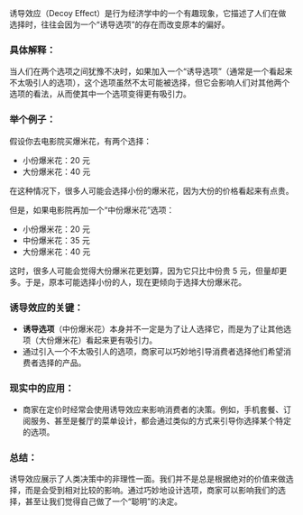 诱导效应（Decoy Effect）是行为经济学中的一个有趣现象，它描述了人们在做选择时，往往会因为一个“诱导选项”的存在而改变原本的偏好。

### 具体解释：

当人们在两个选项之间犹豫不决时，如果加入一个“诱导选项”（通常是一个看起来不太吸引人的选项），这个选项虽然不太可能被选择，但它会影响人们对其他两个选项的看法，从而使其中一个选项变得更有吸引力。

### 举个例子：

假设你去电影院买爆米花，有两个选择：

- 小份爆米花：20 元
- 大份爆米花：40 元

在这种情况下，很多人可能会选择小份的爆米花，因为大份的价格看起来有点贵。

但是，如果电影院再加一个“中份爆米花”选项：

- 小份爆米花：20 元
- 中份爆米花：35 元
- 大份爆米花：40 元

这时，很多人可能会觉得大份爆米花更划算，因为它只比中份贵 5 元，但量却更多。于是，原本可能选择小份的人，现在更倾向于选择大份爆米花。

### 诱导效应的关键：

- **诱导选项**（中份爆米花）本身并不一定是为了让人选择它，而是为了让其他选项（大份爆米花）看起来更有吸引力。
- 通过引入一个不太吸引人的选项，商家可以巧妙地引导消费者选择他们希望消费者选择的产品。

### 现实中的应用：

- 商家在定价时经常会使用诱导效应来影响消费者的决策。例如，手机套餐、订阅服务、甚至是餐厅的菜单设计，都会通过类似的方式来引导你选择某个特定的选项。

### 总结：

诱导效应展示了人类决策中的非理性一面。我们并不是总是根据绝对的价值来做选择，而是会受到相对比较的影响。通过巧妙地设计选项，商家可以影响我们的选择，甚至让我们觉得自己做了一个“聪明”的决定。
